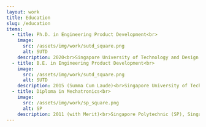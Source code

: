 ```yaml
---
layout: work
title: Education
slug: /education
items:
  - title: Ph.D. in Engineering Product Development<br>
    image:
      src: /assets/img/work/sutd_square.png
      alt: SUTD
    description: 2020<br>Singapore University of Technology and Design (SUTD), Singapore<br>Thesis - "Design, Development and Control of Samara-inspired Autorotating Wings for Aerial Payload Deployment"
  - title: B.E. in Engineering Product Development<br>
    image:
      src: /assets/img/work/sutd_square.png
      alt: SUTD
    description: 2015 (Summa Cum Laude)<br>Singapore University of Technology and Design (SUTD), Singapore<br>Final Year Project - Long Endurance Multi-Rotor UAV
  - title: Diploma in Mechatronics<br>
    image:
      src: /assets/img/work/sp_square.png
      alt: SP
    description: 2011 (with Merit)<br>Singapore Polytechnic (SP), Singapore<br>Final Year Project - Self Bilateral Manipulator to Retain and Improve Upper Limb Functional Capability
---
```

<br />
